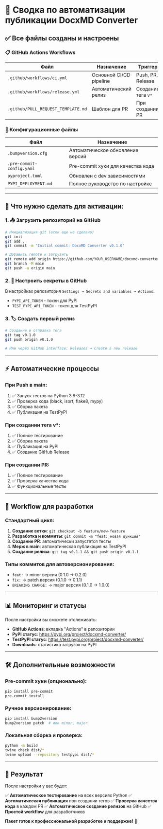 # 🚀 Сводка по автоматизации публикации DocxMD Converter

## ✅ Все файлы созданы и настроены

### 📋 GitHub Actions Workflows

| Файл | Назначение | Триггер |
|------|------------|---------|
| `.github/workflows/ci.yml` | Основной CI/CD pipeline | Push, PR, Release |
| `.github/workflows/release.yml` | Автоматический релиз | Создание тега `v*` |
| `.github/PULL_REQUEST_TEMPLATE.md` | Шаблон для PR | При создании PR |

### 🔧 Конфигурационные файлы

| Файл | Назначение |
|------|------------|
| `.bumpversion.cfg` | Автоматическое обновление версий |
| `.pre-commit-config.yaml` | Pre-commit хуки для качества кода |
| `pyproject.toml` | Обновлен с dev зависимостями |
| `PYPI_DEPLOYMENT.md` | Полное руководство по настройке |

---

## 🎯 Что нужно сделать для активации:

### 1. 📤 Загрузить репозиторий на GitHub
```bash
# Инициализация git (если еще не сделано)
git init
git add .
git commit -m "Initial commit: DocxMD Converter v0.1.0"

# Добавить remote и загрузить
git remote add origin https://github.com/YOUR_USERNAME/docxmd-converter.git
git branch -M main
git push -u origin main
```

### 2. 🔑 Настроить секреты в GitHub
В настройках репозитория `Settings → Secrets and variables → Actions`:

- `PYPI_API_TOKEN` - токен для PyPI
- `TEST_PYPI_API_TOKEN` - токен для TestPyPI

### 3. 🏷️ Создать первый релиз
```bash
# Создание и отправка тега
git tag v0.1.0
git push origin v0.1.0

# Или через GitHub interface: Releases → Create a new release
```

---

## ⚡ Автоматические процессы

### При Push в main:
1. ✅ Запуск тестов на Python 3.8-3.12
2. ✅ Проверка кода (black, isort, flake8, mypy)
3. ✅ Сборка пакета
4. ✅ Публикация на TestPyPI

### При создании тега v*:
1. ✅ Полное тестирование
2. ✅ Сборка пакета
3. ✅ Публикация на PyPI
4. ✅ Создание GitHub Release

### При создании PR:
1. ✅ Полное тестирование
2. ✅ Проверка качества кода
3. ✅ Функциональные тесты

---

## 🔄 Workflow для разработки

### Стандартный цикл:
1. **Создание ветки**: `git checkout -b feature/new-feature`
2. **Разработка и коммиты**: `git commit -m "feat: новая функция"`
3. **Создание PR**: автоматически запустятся тесты
4. **Мерж в main**: автоматическая публикация на TestPyPI
5. **Создание релиза**: `git tag v0.1.1 && git push origin v0.1.1`

### Типы коммитов для автоверсионирования:
- `feat:` → minor версия (0.1.0 → 0.2.0)
- `fix:` → patch версия (0.1.0 → 0.1.1)
- `BREAKING CHANGE:` → major версия (0.1.0 → 1.0.0)

---

## 📊 Мониторинг и статусы

После настройки вы сможете отслеживать:

- **GitHub Actions**: вкладка "Actions" в репозитории
- **PyPI статус**: https://pypi.org/project/docxmd-converter/
- **TestPyPI статус**: https://test.pypi.org/project/docxmd-converter/
- **Downloads**: статистика загрузок на PyPI

---

## 🛠️ Дополнительные возможности

### Pre-commit хуки (опционально):
```bash
pip install pre-commit
pre-commit install
```

### Ручное версионирование:
```bash
pip install bump2version
bump2version patch  # или minor, major
```

### Локальная сборка и проверка:
```bash
python -m build
twine check dist/*
twine upload --repository testpypi dist/*
```

---

## 🎉 Результат

После настройки у вас будет:

✅ **Автоматическое тестирование** на всех версиях Python
✅ **Автоматическая публикация** при создании тегов
✅ **Проверка качества кода** в каждом PR
✅ **Автоматическое создание релизов** на GitHub
✅ **Простой workflow** для разработчиков

**Пакет готов к профессиональной разработке и поддержке!** 🚀
